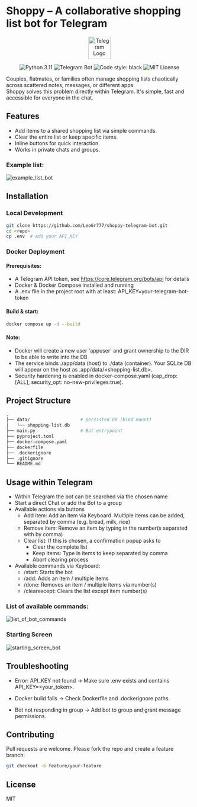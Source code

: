 # Shoppy – A collaborative shopping list bot for Telegram

<p align="center">
  <img src="https://upload.wikimedia.org/wikipedia/commons/8/82/Telegram_logo.svg" width="60" alt="Telegram Logo"/>
</p>

<p align="center">
  <img src="https://img.shields.io/badge/python-3.11-blue" alt="Python 3.11"/>
  <img src="https://img.shields.io/badge/Telegram-Bot-blue?logo=telegram" alt="Telegram Bot"/>
  <img src="https://img.shields.io/badge/code%20style-black-000000.svg" alt="Code style: black"/>
  <img src="https://img.shields.io/badge/license-MIT-green" alt="MIT License"/>
</p>

Couples, flatmates, or families often manage shopping lists chaotically across scattered notes, messages, or different apps.  
Shoppy solves this problem directly within Telegram. It's simple, fast and accessible for everyone in the chat.
   
## Features
- Add items to a shared shopping list via simple commands.
- Clear the entire list or keep specific items.
- Inline buttons for quick interaction.
- Works in private chats and groups.

### Example list:
![example_list_bot](https://i.postimg.cc/TYBsrhWC/photo-2025-09-04-18-48-11.jpg)

## Installation

### Local Development

```bash
git clone https://github.com/LeoGr777/shoppy-telegram-bot.git
cd <repo>
cp .env  # Add your API_KEY
```

### Docker Deployment

#### Prerequisites:

- A Telegram API token, see https://core.telegram.org/bots/api for details
- Docker & Docker Compose installed and running
- A .env file in the project root with at least:
    API_KEY=your-telegram-bot-token

#### Build & start:
```bash
docker compose up -d --build
```

#### Note:
- Docker will create a new user 'appuser' and grant ownership to the DIR to be able to write into the DB 
- The service binds ./app/data (host) to ./data (container). Your SQLite DB will appear on the host as .app/data/<shopping-list.db>.
- Security hardening is enabled in docker-compose.yaml (cap_drop: [ALL], security_opt: no-new-privileges:true).

## Project Structure
```bash
.
├── data/                   # persisted DB (bind mount)
│   └── shopping-list.db    
├── main.py                 # Bot entrypoint
├── pyproject.toml          
├── docker-compose.yaml     
├── dockerfile              
├── .dockerignore
├── .gitignore
└── README.md
```
## Usage within Telegram
- Within Telegram the bot can be searched via the chosen name
- Start a direct Chat or add the Bot to a group
- Available actions via buttons
  - Add item: Add an item via Keyboard. Multiple items can be added, separated by comma (e.g. bread, milk, rice)
  - Remove item: Remove an item by typing in the number(s separated with by comma)
  - Clear list: If this is chosen, a confirmation popup asks to 
    - Clear the complete list
    - Keep items: Type in items to keep separated by comma
    - Abort clearing process
- Available commands via Keyboard:
  - /start: Starts the bot
  - /add: Adds an item / multiple items
  - /done: Removes an item / multiple items via number(s)
  - /clearexcept: Clears the list except item number(s) 

### List of available commands:

![list_of_bot_commands](https://i.postimg.cc/Qx0hX82m/photo-2025-09-04-18-07-51.jpg)

### Starting Screen

![starting_screen_bot](https://i.postimg.cc/FFDmgFTS/photo-2025-09-04-18-07-49.jpg)

## Troubleshooting
- Error: API_KEY not found → Make sure .env exists and contains API_KEY=<your_token>.

- Docker build fails → Check Dockerfile and .dockerignore paths.

- Bot not responding in group → Add bot to group and grant message permissions.

## Contributing
Pull requests are welcome.
Please fork the repo and create a feature branch:

```bash
git checkout -b feature/your-feature
```

## License
MIT